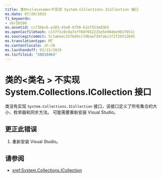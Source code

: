 ```yaml
---
title: 类的<classname>不实现 System.Collections.ICollection 接口
ms.date: 07/20/2015
f1_keywords:
- vbrID100
ms.assetid: cc73bbc6-a283-41e0-b750-61ef553e83b3
ms.openlocfilehash: c137f1c0c8a7eff84f652215e5e904be9637651c
ms.sourcegitcommit: 5c1abeec15fbddcc7dbaa729fabc1f1f29f12045
ms.translationtype: MT
ms.contentlocale: zh-CN
ms.lasthandoff: 03/15/2019
ms.locfileid: "58018464"
---
```

# <a name="class-classname-does-not-implement-the-systemcollectionsicollection-interface"></a>类的\<类名 > 不实现 System.Collections.ICollection 接口
类没有实现 `System.Collections.ICollection` 接口，该接口定义了所有集合的大小、枚举器和同步方法。 可能需要重新安装 Visual Studio。  
  
## <a name="to-correct-this-error"></a>更正此错误  
  
1.  重新安装 Visual Studio。  
  
## <a name="see-also"></a>请参阅

- <xref:System.Collections.ICollection>
